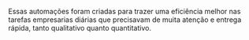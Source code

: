 Essas automações foram criadas para trazer uma eficiência melhor nas tarefas empresarias diárias que precisavam de muita atenção e entrega rápida, tanto qualitativo quanto quantitativo.
